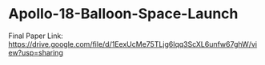 # Apollo-18-Balloon-Space-Launch
Final Paper Link: https://drive.google.com/file/d/1EexUcMe75TLjg6lqq3ScXL6unfw67ghW/view?usp=sharing
